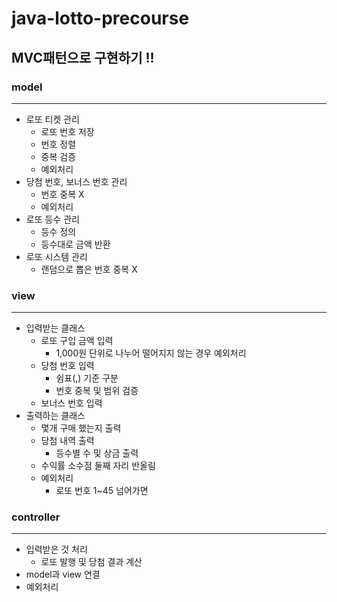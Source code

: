 # java-lotto-precourse

## MVC패턴으로 구현하기 !!


### model
- - - 
  + 로또 티켓 관리
    + 로또 번호 저장
    + 번호 정렬
    + 중복 검증
    + 예외처리
  + 당첨 번호, 보너스 번호 관리
    + 번호 중복 X
    + 예외처리
  + 로또 등수 관리
    + 등수 정의
    + 등수대로 금액 반환
  + 로또 시스템 관리
    + 랜덤으로 뽑은 번호 중복 X 
### view
- - - 
  + 입력받는 클래스
    + 로또 구입 금액 입력
      + 1,000원 단위로 나누어 떨어지지 않는 경우 예외처리
    + 당첨 번호 입력
      + 쉼표(,) 기준 구분
      + 번호 중복 및 범위 검증
    + 보너스 번호 입력
  + 출력하는 클래스
    + 몇개 구매 했는지 출력
    + 당첨 내역 출력
      + 등수별 수 및 상금 출력
    + 수익률 소수점 둘째 자리 반올림
    + 예외처리
      + 로또 번호 1~45 넘어가면 
### controller
- - - 
  + 입력받은 것 처리
    + 로또 발행 및 당첨 결과 계산
  + model과 view 연결
  + 예외처리